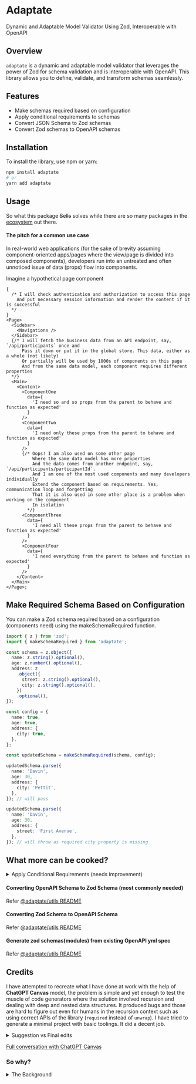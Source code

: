 # Adaptate

Dynamic and Adaptable Model Validator Using Zod, Interoperable with OpenAPI

## Overview

`adaptate` is a dynamic and adaptable model validator that leverages the power of Zod for schema validation and is interoperable with OpenAPI. This library allows you to define, validate, and transform schemas seamlessly.

## Features

- Make schemas required based on configuration
- Apply conditional requirements to schemas
- Convert JSON Schema to Zod schemas
- Convert Zod schemas to OpenAPI schemas

## Installation

To install the library, use npm or yarn:

```sh
npm install adaptate
# or
yarn add adaptate
```

## Usage

So what this package ~~Sells~~ solves while there are so many packages in the [ecosystem](https://zod.dev/?id=ecosystem) out there.

#### The pitch for a common use case

In real-world web applications (for the sake of brevity assuming component-oriented apps/pages where the view/page is divided into composed components), developers run into an untreated and often unnoticed issue of data (props) flow into components.

Imagine a hypothetical page component

```tsx
{
  /* I will check authentication and authorization to access this page
    And put necessary session information and render the content if it is successful
  */
}
<Page>
  <Sidebar>
    <Navigations />
  </Sidebar>
  {/* I will fetch the business data from an API endpoint, say, `/api/participants` once and
      Pass it down or put it in the global store. This data, either as a whole (not likely)
      Or partially will be used by 1000s of components on this page
      And from the same data model, each component requires different properties
  */}
  <Main>
    <Content>
      <ComponentOne
        data={
          'I need so and so props from the parent to behave and function as expected'
        }
      />
      <ComponentTwo
        data={
          'I need only these props from the parent to behave and function as expected'
        }
      />
      {/* Oops! I am also used on some other page
          Where the same data model has more properties
          And the data comes from another endpoint, say, `/api/participants/participantId`.
          And I am one of the most used components and many developers individually
          Extend the component based on requirements. Yes, communication loop and forgetting
          That it is also used in some other place is a problem when working on the component
          In isolation
        */}
      <ComponentThree
        data={
          'I need all these props from the parent to behave and function as expected'
        }
      />
      <ComponentFour
        data={
          'I need everything from the parent to behave and function as expected'
        }
      />
    </Content>
  </Main>
</Page>;
```

## Make Required Schema Based on Configuration

You can make a Zod schema required based on a configuration (components need) using the makeSchemaRequired function.

```ts
import { z } from 'zod';
import { makeSchemaRequired } from 'adaptate';

const schema = z.object({
  name: z.string().optional(),
  age: z.number().optional(),
  address: z
    .object({
      street: z.string().optional(),
      city: z.string().optional(),
    })
    .optional(),
});

const config = {
  name: true,
  age: true,
  address: {
    city: true,
  },
};

const updatedSchema = makeSchemaRequired(schema, config);

updatedSchema.parse({
  name: 'Davin',
  age: 30,
  address: {
    city: 'Pettit',
  },
}); // will pass

updatedSchema.parse({
  name: 'Davin',
  age: 30,
  address: {
    street: 'First Avenue',
  },
}); // will throw as required city property is missing
```

## What more can be cooked?

<details>
<summary>Apply Conditional Requirements (needs improvement)</summary>

You can apply conditional requirements to a Zod schema using the applyConditionalRequirements function. (Didn't work in improving it, generated by ChatGPT as is)

```ts
import { z } from 'zod';
import { applyConditionalRequirements } from 'adaptate';

const schema = z.object({
  firstName: z.string().optional(),
  secondName: z.string().optional(),
  age: z.number().optional(),
  address: z
    .object({
      street: z.string().optional(),
      city: z.string().optional(),
    })
    .optional(),
  title: z.string().optional(),
});

const config = {
  age: true,
  // explicit
  firstName: {
    requiredIf: (data: any) => data.age > 18,
  },
  // or implicit
  secondName: (data) => !!data.firstName,
};

const data = { age: 20 };

const updatedSchema = applyConditionalRequirements(schema, config, data);
```

</details>

#### Converting OpenAPI Schema to Zod Schema (most commonly needed)

Refer [@adaptate/utils README](/packages/utils/README.md#converting-openapi-schema-to-zod-schema-most-commonly-needed)

#### Converting Zod Schema to OpenAPI Schema

Refer [@adaptate/utils README](/packages/utils/README.md#converting-zod-schema-to-openapi-schema)

#### Generate zod schemas(modules) from existing OpenAPI yml spec

Refer [@adaptate/utils README](/packages/utils/README.md#generate-zod-schemas-from-existing-openapi-spec)

## Credits

I have attempted to recreate what I have done at work with the help of **ChatGPT Canvas** model, the problem is simple and yet enough to test the muscle of code generators where the solution involved recursion and dealing with deep and nested data structures. It produced bugs and those are hard to figure out even for humans in the recursion context such as using correct APIs of the library (`required` instead of `unwrap`). I have tried to generate a minimal project with basic toolings. It did a decent job.

<details>
<summary> Suggestion vs Final edits</summary>

```diff
 import { z, ZodObject, ZodArray, ZodTypeAny } from 'zod';

-export function makeSchemaRequired(schema: ZodTypeAny, config: any, parentData: any = {}) {
-  const schemaWithConditionalRequirements = applyConditionalRequirements(schema, config, parentData);
-
-  if (schemaWithConditionalRequirements instanceof ZodObject && typeof config === 'object' && !Array.isArray(config)) {
-    const shape = schemaWithConditionalRequirements.shape;
-    const newShape = Object.fromEntries(
-      Object.entries(shape).map(([key, value]) => {
-        if (config[key] === true) {
-          return [key, value.required()];
-        } else if (typeof config[key] === 'object') {
-          return [key, makeSchemaRequired(value, config[key], parentData)];
-        }
-        return [key, value];
-      })
-    );
-    return z.object(newShape).required();
-  } else if (schemaWithConditionalRequirements instanceof ZodArray && config['*']) {
-    const elementSchema = schemaWithConditionalRequirements.element;
-    return z.array(makeSchemaRequired(elementSchema, config['*'], parentData));
-  }
-  return schemaWithConditionalRequirements;
+export function makeSchemaRequired(
+  schema: ZodTypeAny,
+  config: Config
+): ZodTypeAny {
+  function extendSchema(
+    partialSchema: ZodObject<any>,
+    partialConfig: Config
+  ): ZodObject<any> {
+    const unwrappedPartialSchema = partialSchema?.isOptional?.()
+      ? // @ts-ignore
+        partialSchema.unwrap()
+      : partialSchema;
+
+    if (
+      unwrappedPartialSchema instanceof ZodObject &&
+      typeof partialConfig === 'object' &&
+      !Array.isArray(partialConfig)
+    ) {
+      const shape = unwrappedPartialSchema.shape;
+      // @ts-ignore
+      const newShape = Object.fromEntries(
+        // @ts-ignore
+        Object.entries(shape).map(([key, value]) => {
+          // @ts-ignore
+          let unwrappedValue = value?.isOptional?.() ? value.unwrap() : value;
+          if (partialConfig[key] === true) {
+            // @ts-ignore
+            return [key, unwrappedValue];
+          } else if (typeof partialConfig[key] === 'object') {
+            // @ts-ignore
+            return [key, extendSchema(value, partialConfig[key])];
+          }
+          return [key, value];
+        })
+      );
+
+      let updatedPartialSchema = z.object(newShape);
+
+      // @ts-ignore
+      return unwrappedPartialSchema.merge(updatedPartialSchema);
+    }
+
+    if (unwrappedPartialSchema instanceof ZodArray && partialConfig['*']) {
+      const elementSchema = unwrappedPartialSchema.element as ZodObject<any>;
+
+      let updatedPartialSchema = z.array(
+        extendSchema(elementSchema, partialConfig['*'])
+      );
+
+      // @ts-ignore
+      return updatedPartialSchema;
+    }
+    return unwrappedPartialSchema;
+  }
+
+  let updatedSchema = schema;
+
+  if (schema instanceof ZodArray && config['*']) {
+    // @ts-ignore
+    updatedSchema = makeSchemaRequired(schema.element, config['*']);
+    updatedSchema = z.array(schema.element.merge(updatedSchema));
+  } else if (schema instanceof ZodObject) {
+    // @ts-ignore
+    updatedSchema = extendSchema(schema, config);
+    // @ts-ignore
+    updatedSchema = schema.merge(updatedSchema);
+  } else {
+    throw new Error('The given schema must be a Zod object.');
+  }
+
+  return updatedSchema;
 }
```

### Apply Conditional Requirements (needs improvement)

You can apply conditional requirements to a Zod schema using the applyConditionalRequirements function. (Didn't work in improving it, generated by ChatGPT as is)

```ts
import { z } from 'zod';
import { applyConditionalRequirements } from 'adaptate';

const schema = z.object({
  firstName: z.string().optional(),
  secondName: z.string().optional(),
  age: z.number().optional(),
  address: z
    .object({
      street: z.string().optional(),
      city: z.string().optional(),
    })
    .optional(),
  title: z.string().optional(),
});

const config = {
  age: true,
  // explicit
  firstName: {
    requiredIf: (data: any) => data.age > 18,
  },
  // or implicit
  secondName: (data) => !!data.firstName,
};

const data = { age: 20 };

const updatedSchema = applyConditionalRequirements(schema, config, data);
```

### Converting OpenAPI Schema to Zod Schema (most commonly needed)

Refer [@adaptate/utils README](/packages/utils/README.md#converting-openapi-schema-to-zod-schema-most-commonly-needed)

### Converting Zod Schema to OpenAPI Schema

The utility is in the early stage and not one to one. For complete and advanced use cases check [zod-to-json-schema](https://snyk.io/advisor/npm-package/zod-to-json-schema)

Refer [@adaptate/utils README](/packages/utils/README.md#converting-zod-schema-to-openapi-schema)

### Generate zod schemas(modules) from existing OpenAPI yml spec

Refer [@adaptate/utils README](/packages/utils/README.md#generate-zod-schemas-from-existing-openapi-spec)

</details>

[Full conversation with ChatGPT Canvas](https://chatgpt.com/share/6728eb4e-07f8-8005-b586-c4b8ee0e798c)

### So why?

<details>
  <summary>The Background</summary>

At [Oneflow AB](https://oneflow.com), we faced a situation where a component was used on two different pages, each receiving data from different endpoints. This led to discrepancies in the properties of the same model for valid reasons. To avoid breaking the app, I have built a run-time validation library that abstracted business data extensively. Although it wasn't completely this sophisticated, it supported specifying business entities, types such as `collection` or `entity`, and reusable specifications like `relations` to reduce the verbosity in config definitions. It also included React-specific hooks that worked seamlessly with error boundaries. This effort aims to create a more generic solution that can be extended to various use cases.

</details>
